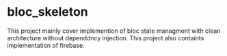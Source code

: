 # bloc_skeleton
 This project mainly cover implemention of bloc state managment with clean architecture without dependdncy injection. This project also containts implementation of firebase.
